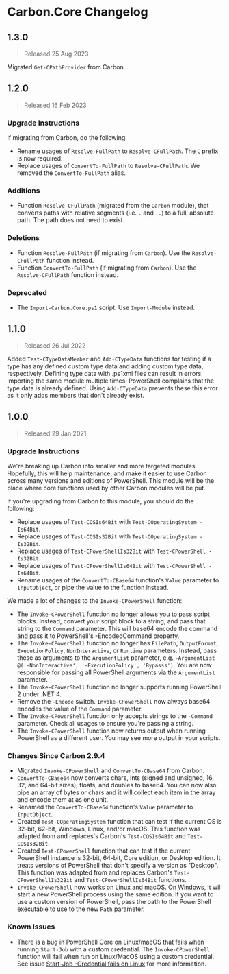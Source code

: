 <!-- markdownlint-disable MD024 no-duplicate-heading/no-duplicate-header -->
<!-- markdownlint-disable MD012 no-multiple-blanks -->

# Carbon.Core Changelog

## 1.3.0

> Released 25 Aug 2023

Migrated `Get-CPathProvider` from Carbon.


## 1.2.0

> Released 16 Feb 2023

### Upgrade Instructions

If migrating from Carbon, do the following:

* Rename usages of `Resolve-FullPath` to `Resolve-CFullPath`. The `C` prefix is now required.
* Replace usages of `ConvertTo-FullPath` to `Resolve-CFullPath`. We removed the `ConvertTo-FullPath` alias.

### Additions

* Function `Resolve-CFullPath` (migrated from the `Carbon` module), that converts paths with relative segments (i.e.
`.` and `..`) to a full, absolute path. The path does not need to exist.

### Deletions

* Function `Resolve-FullPath` (if migrating from `Carbon`). Use the `Resolve-CFullPath` function instead.
* Function `ConvertTo-FullPath` (if migrating from `Carbon`). Use the `Resolve-CFullPath` function instead.

### Deprecated

* The `Import-Carbon.Core.ps1` script. Use `Import-Module` instead.


## 1.1.0

> Released 26 Jul 2022

Added `Test-CTypeDataMember` and `Add-CTypeData` functions for testing if a type has any defined custom type data and
adding custom type data, respectively. Defining type data with .ps1xml files can result in errors importing the same
module multiple times: PowerShell complains that the type data is already defined. Using `Add-CTypeData` prevents these
this error as it only adds members that don't already exist.


## 1.0.0

> Released 29 Jan 2021

### Upgrade Instructions

We're breaking up Carbon into smaller and more targeted modules. Hopefully, this will help maintenance, and make it
easier to use Carbon across many versions and editions of PowerShell. This module will be the place where core functions
used by other Carbon modules will be put.

If you're upgrading from Carbon to this module, you should do the following:

* Replace usages of `Test-COSIs64Bit` with `Test-COperatingSystem -Is64Bit`.
* Replace usages of `Test-COSIs32Bit` with `Test-COperatingSystem -Is32Bit`.
* Replace usages of `Test-CPowerShellIs32Bit` with `Test-CPowerShell -Is32Bit`.
* Replace usages of `Test-CPowerShellIs64Bit` with `Test-CPowerShell -Is64Bit`.
* Rename usages of the `ConvertTo-CBase64` function's `Value` parameter to `InputObject`, or pipe the value to the
function instead.

We made a lot of changes to the `Invoke-CPowerShell` function:

* The `Invoke-CPowerShell` function no longer allows you to pass script blocks. Instead, convert your script block to
a string, and pass that string to the `Command` parameter. This will base64 encode the command and pass it to
PowerShell's -EncodedCommand property.
* The `Invoke-CPowerShell` function no longer has `FilePath`, `OutputFormat`, `ExecutionPolicy`, `NonInteractive`,
or `Runtime` parameters. Instead, pass these as arguments to the `ArgumentList` parameter, e.g.
`-ArgumentList @('-NonInteractive', '-ExecutionPolicy', 'Bypasss')`. You are now responsible for passing all PowerShell
arguments via the `ArgumentList` parameter.
* The `Invoke-CPowerShell` function no longer supports running PowerShell 2 under .NET 4.
* Remove the `-Encode` switch. `Invoke-CPowerShell` now always base64 encodes the value of the `Command` parameter.
* The `Invoke-CPowerShell` function only accepts strings to the `-Command` parameter. Check all usages to ensure you're
passing a string.
* The `Invoke-CPowerShell` function now returns output when running PowerShell as a different user. You may see more
output in your scripts.

### Changes Since Carbon 2.9.4

* Migrated `Invoke-CPowerShell` and `ConvertTo-CBase64` from Carbon.
* `ConvertTo-CBase64` now converts chars, ints (signed and unsigned, 16, 32, and 64-bit sizes), floats, and doubles to
base64. You can now also pipe an array of bytes or chars and it will collect each item in the array and encode them at
as one unit.
* Renamed the `ConvertTo-CBase64` function's `Value` parameter to `InputObject`.
* Created `Test-COperatingSystem` function that can test if the current OS is 32-bit, 62-bit, Windows, Linux, and/or
macOS. This function was adapted from and replaces's Carbon's `Test-COSIs64Bit` and `Test-COSIs32Bit`.
* Created `Test-CPowerShell` function that can test if the current PowerShell instance is 32-bit, 64-bit, Core edition,
or Desktop edition. It treats  versions of PowerShell that don't specify a version as "Desktop". This function was
adapted from and replaces Carbon's `Test-CPowerShellIs32Bit` and `Test-CPowerShellIs64Bit` functions.
* `Invoke-CPowerShell` now works on Linux and macOS. On Windows, it will start a new PowerShell process using the same
edition. If you want to use a custom version of PowerShell, pass the path to the PowerShell executable to use to the
new `Path` parameter.

### Known Issues

* There is a bug in PowerShell Core on Linux/macOS that fails when running `Start-Job` with a custom credential. The
`Invoke-CPowerShell` function will fail when run on Linux/MacOS using a custom credential. See issue
[Start-Job -Credential fails on Linux](https://github.com/PowerShell/PowerShell/issues/7172) for more information.
